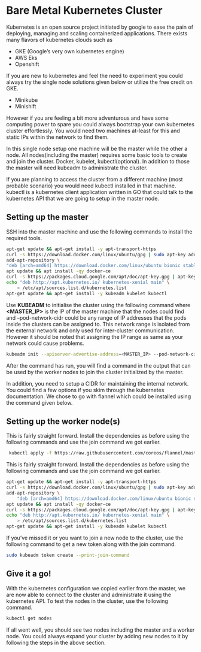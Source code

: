 # Bare Metal Kubernetes Cluster

Kubernetes is an open source project initiated by google to ease the pain of deploying, managing and scaling containerized applications. There exists many flavors of kubernetes clouds such as

- GKE (Google’s very own kubernetes engine)
- AWS Eks
- Openshift

If you are new to kubernetes and feel the need to experiment you could always try the single node solutions given below or utilize the free credit on GKE.

- Minikube
- Minishift

However if you are feeling a bit more adventurous and have some computing power to spare you could always bootstrap your own kubernetes cluster effortlessly. You would need two machines at-least for this and static IPs within the network to find them.

In this single node setup one machine will be the master while the other a node. All nodes(including the master) requires some basic tools to create and join the cluster. Docker, kubelet, kubectl(optional). In addition to those the master will need kubeadm to administrate the cluster.

If you are planning to access the cluster from a different machine (most probable scenario) you would need kubectl installed in that machine. kubectl is a kubernetes client application written in GO that could talk to the kubernetes API that we are going to setup in the master node.

## Setting up the master

SSH into the master machine and use the following commands to install the required tools.

```bash
apt-get update && apt-get install -y apt-transport-https
curl -s https://download.docker.com/linux/ubuntu/gpg | sudo apt-key add -
add-apt-repository \
"deb [arch=amd64] https://download.docker.com/linux/ubuntu bionic stable"
apt update && apt install -qy docker-ce
curl -s https://packages.cloud.google.com/apt/doc/apt-key.gpg | apt-key add -
echo "deb http://apt.kubernetes.io/ kubernetes-xenial main" \
    > /etc/apt/sources.list.d/kubernetes.list
apt-get update && apt-get install -y kubeadm kubelet kubectl
```

Use **KUBEADM** to initialise the cluster using the following command where **<MASTER_IP>** is the IP of the master 
machine that the nodes could find and –pod-network-cidr could be any range of IP addresses that the pods inside the clusters can be assigned to. This network range is isolated from the external network and only used for inter-cluster communication. However it should be noted that assigning the IP range as same as your network could cause problems.

```bash
kubeadm init --apiserver-advertise-address=<MASTER_IP> --pod-network-cidr=192.168.1.0/16
```

After the command has run, you will find a command in the output that can be used by the worker nodes to join the cluster initialized by the master.

In addition, you need to setup a CIDR for maintaining the internal network. You could find a few options if you skim through the kubernetes documentation. We chose to go with flannel which could be installed using the command given below.

## Setting up the worker node(s)

This is fairly straight forward. Install the dependencies as before using the following commands and use the join command we got earlier.

```bash
 kubectl apply -f https://raw.githubusercontent.com/coreos/flannel/master/Documentation/kube-flannel.yml
```
This is fairly straight forward. Install the dependencies as before using the following commands and use the join command we got earlier.

```bash
apt-get update && apt-get install -y apt-transport-https
curl -s https://download.docker.com/linux/ubuntu/gpg | sudo apt-key add -
add-apt-repository \
    "deb [arch=amd64] https://download.docker.com/linux/ubuntu bionic stable"
apt update && apt install -qy docker-ce
curl -s https://packages.cloud.google.com/apt/doc/apt-key.gpg | apt-key add -
echo "deb http://apt.kubernetes.io/ kubernetes-xenial main" \
    > /etc/apt/sources.list.d/kubernetes.list
apt-get update && apt-get install -y kubeadm kubelet kubectl
```

If you’ve missed it or you want to join a new node to the cluster, use the following command to get a new token along with the join command.

```bash
sudo kubeadm token create --print-join-command
```

## Give it a go!

With the kubernetes configuration we copied earlier from the master, we are now able to connect to the cluster and administrate it using the kubernetes API. To test the nodes in the cluster, use the following command.

```bash
kubectl get nodes
```

If all went well, you should see two nodes including the master and a worker node. You could always expand your cluster by adding new nodes to it by following the steps in the above section.